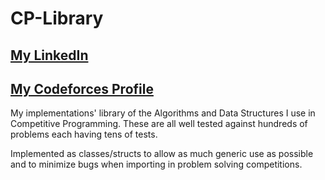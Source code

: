 # CP-Library

## [My LinkedIn](https://linkedin.com/in/mohamed-ilyes-ltifi)
## [My Codeforces Profile](https://codeforces.com/profile/GLAYS)

My implementations' library of the Algorithms and Data Structures I use in Competitive Programming.
These are all well tested against hundreds of problems each having tens of tests.

Implemented as classes/structs to allow as much generic use as possible and to minimize bugs when importing in problem solving competitions.
